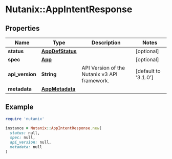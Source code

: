 # Nutanix::AppIntentResponse

## Properties

| Name | Type | Description | Notes |
| ---- | ---- | ----------- | ----- |
| **status** | [**AppDefStatus**](AppDefStatus.md) |  | [optional] |
| **spec** | [**App**](App.md) |  | [optional] |
| **api_version** | **String** | API Version of the Nutanix v3 API framework. | [default to &#39;3.1.0&#39;] |
| **metadata** | [**AppMetadata**](AppMetadata.md) |  |  |

## Example

```ruby
require 'nutanix'

instance = Nutanix::AppIntentResponse.new(
  status: null,
  spec: null,
  api_version: null,
  metadata: null
)
```

